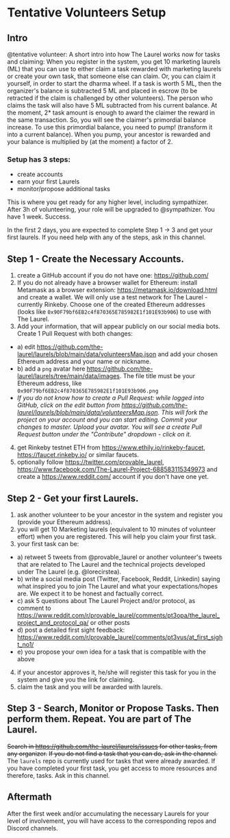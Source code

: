 # Tentative Volunteers Setup

## Intro

@tentative volunteer: 
A short intro into how The Laurel works now for tasks and claiming:
When you register in the system, you get 10 marketing laurels (ML) that you can use to either claim a task rewarded with marketing laurels or create your own task, that someone else can claim. Or, you can claim it yourself, in order to start the dharma wheel.
If a task is worth 5 ML, then the organizer's balance is subtracted 5 ML and placed in escrow (to be retracted if the claim is challenged by other volunteers). The person who claims the task will also have 5 ML subtracted from his current balance. At the moment, 2* task amount is enough to award the claimer the reward in the same transaction. So, you will see the claimer's primordial balance increase.
To use this primordial balance, you need to pump! (transform it into a current balance). When you pump, your ancestor is rewarded and your balance is multiplied by (at the moment) a factor of 2.

### Setup has 3 steps:

- create accounts
- earn your first Laurels
- monitor/propose additional tasks

This is where you get ready for any higher level, including sympathizer. After 3h of volunteering, your role will be upgraded to @sympathizer. You have 1 week. Success.

In the first 2 days, you are expected to complete Step 1 -> 3 and get your first laurels. If you need help with any of the steps, ask in this channel.

## Step 1 - Create the Necessary Accounts.
1. create a GitHub account if you do not have one: <https://github.com/>
2. If you do not already have a browser wallet for Ethereum: install Metamask as a browser extension: <https://metamask.io/download.html> and create a wallet. We will only use a test network for The Laurel - currently Rinkeby. Choose one of the created Ethereum addresses (looks like `0x90F79bf6EB2c4f870365E785982E1f101E93b906`) to use with The Laurel.
3. Add your information, that will appear publicly on our social media bots. Create 1 Pull Request with both changes: 
- a) edit <https://github.com/the-laurel/laurels/blob/main/data/volunteersMap.json> and add your chosen Ethereum address and your name or nickname.
- b) add a `png` avatar here <https://github.com/the-laurel/laurels/tree/main/data/images>. The file title must be your Ethereum address, like `0x90F79bf6EB2c4f870365E785982E1f101E93b906.png`
- *If you do not know how to create a Pull Request: while logged into GitHub, click on the edit button from <https://github.com/the-laurel/laurels/blob/main/data/volunteersMap.json>. This will fork the project on your account and you can start editing. Commit your changes to master. Upload your avatar. You will see a create Pull Request button under the "Contribute" dropdown - click on it.*
4. get Rinkeby testnet ETH from <https://www.ethily.io/rinkeby-faucet>, <https://faucet.rinkeby.io/> or similar faucets.
5. optionally follow <https://twitter.com/provable_laurel>, <https://www.facebook.com/The-Laurel-Project-688583115349973> and create a <https://www.reddit.com/> account if you don't have one yet.

## Step 2 - Get your first Laurels.
1. ask another volunteer to be your ancestor in the system and register you (provide your Ethereum address).
2. you will get 10 Marketing laurels (equivalent to 10 minutes of volunteer effort) when you are registered. This will help you claim your first task.
3. your first task can be: 
- a) retweet 5 tweets from @provable_laurel or another volunteer's tweets that are related to The Laurel and the technical projects developed under The Laurel (e.g. @lorecirstea).
- b) write a social media post (Twitter, Facebook, Reddit, Linkedin) saying what inspired you to join The Laurel and what your expectations/hopes are. We expect it to be honest and factually correct.
- c) ask 5 questions about The Laurel Project and/or protocol, as comment to https://www.reddit.com/r/provable_laurel/comments/pt3opa/the_laurel_project_and_protocol_qa/ or other posts
- d) post a detailed first sight feedback: https://www.reddit.com/r/provable_laurel/comments/pt3vus/at_first_sight_no1/
- e) you propose your own idea for a task that is compatible with the above
4. if your ancestor approves it, he/she will register this task for you in the system and give you the link for claiming. 
5. claim the task and you will be awarded with laurels.

## Step 3 - Search, Monitor or Propose Tasks. Then perform them. Repeat. You are part of The Laurel.
~~Search in https://github.com/the-laurel/laurels/issues for other tasks, from any organizer.~~
~~If you do not find a task that you can do, ask in the channel.~~
 The `laurels` repo is currently used for tasks that were already awarded. If you have completed your first task, you get access to more resources and therefore, tasks. Ask in this channel.

## Aftermath
After the first week and/or accumulating the necessary Laurels for your level of involvement, you will have access to the corresponding repos and Discord channels.
